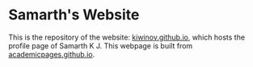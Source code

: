 # Samarth's Website
This is the repository of the website: [kiwinov.github.io](kiwinov.github.io), which hosts the profile page of Samarth K J.
This webpage is built from [academicpages.github.io](academicpages.github.io).
